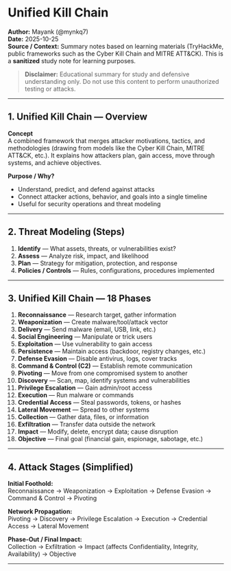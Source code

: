 # Unified Kill Chain

**Author:** Mayank (@mynkq7)  
**Date:** 2025-10-25  
**Source / Context:** Summary notes based on learning materials (TryHackMe, public frameworks such as the Cyber Kill Chain and MITRE ATT&CK). This is a **sanitized** study note for learning purposes.

>  **Disclaimer:** Educational summary for study and defensive understanding only. Do not use this content to perform unauthorized testing or attacks.

---

## 1. Unified Kill Chain — Overview

**Concept**  
A combined framework that merges attacker motivations, tactics, and methodologies (drawing from models like the Cyber Kill Chain, MITRE ATT&CK, etc.). It explains how attackers plan, gain access, move through systems, and achieve objectives.

**Purpose / Why?**
- Understand, predict, and defend against attacks  
- Connect attacker actions, behavior, and goals into a single timeline  
- Useful for security operations and threat modeling

---

## 2. Threat Modeling (Steps)

1. **Identify** — What assets, threats, or vulnerabilities exist?  
2. **Assess** — Analyze risk, impact, and likelihood  
3. **Plan** — Strategy for mitigation, protection, and response  
4. **Policies / Controls** — Rules, configurations, procedures implemented

---

## 3. Unified Kill Chain — 18 Phases

1. **Reconnaissance** — Research target, gather information  
2. **Weaponization** — Create malware/tool/attack vector  
3. **Delivery** — Send malware (email, USB, link, etc.)  
4. **Social Engineering** — Manipulate or trick users  
5. **Exploitation** — Use vulnerability to gain access  
6. **Persistence** — Maintain access (backdoor, registry changes, etc.)  
7. **Defense Evasion** — Disable antivirus, logs, cover tracks  
8. **Command & Control (C2)** — Establish remote communication  
9. **Pivoting** — Move from one compromised system to another  
10. **Discovery** — Scan, map, identify systems and vulnerabilities  
11. **Privilege Escalation** — Gain admin/root access  
12. **Execution** — Run malware or commands  
13. **Credential Access** — Steal passwords, tokens, or hashes  
14. **Lateral Movement** — Spread to other systems  
15. **Collection** — Gather data, files, or information  
16. **Exfiltration** — Transfer data outside the network  
17. **Impact** — Modify, delete, encrypt data; cause disruption  
18. **Objective** — Final goal (financial gain, espionage, sabotage, etc.)

---

## 4. Attack Stages (Simplified)

**Initial Foothold:**  
Reconnaissance → Weaponization → Exploitation → Defense Evasion → Command & Control → Pivoting

**Network Propagation:**  
Pivoting → Discovery → Privilege Escalation → Execution → Credential Access → Lateral Movement

**Phase‑Out / Final Impact:**  
Collection → Exfiltration → Impact (affects Confidentiality, Integrity, Availability) → Objective

---

